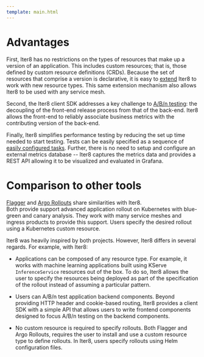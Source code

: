 ```yaml
---
template: main.html
---
```


# Advantages
First, Iter8 has no restrictions on the types of resources that make up a version of an application. This includes custom resources; that is, those defined by custom resource definitions (CRDs). Because the set of resources that comprise a version is declarative, it is easy to [extend](../user-guide/topics/extensions.md) Iter8 to work with new resource types. This same extension mechanism also allows Iter8 to be used with any service mesh.

Second, the Iter8 client SDK addresses a key challenge to [A/B/n testing](../user-guide/topics/ab_testing.md): the decoupling of the front-end release process from that of the back-end. Iter8 allows the front-end to reliably associate business metrics with the contributing version of the back-end.

Finally, Iter8 simplifies performance testing by reducing the set up time needed to start testing. Tests can be easily specified as a sequence of [easily configured tasks](../user-guide/topics/parameters.md). Further, there is no need to setup and configure an external metrics database -- Iter8 captures the metrics data and provides a REST API allowing it to be visualized and evaluated in Grafana.

# Comparison to other tools 

[Flagger](https://flagger.app/) and [Argo Rollouts](https://argo-rollouts.readthedocs.io/en/stable/) share similarities with Iter8.  
Both provide support advanced application rollout on Kubernetes with blue-green and canary analysis. They work with many service meshes and ingress products to provide this support.
Users specify the desired rollout using a Kubernetes custom resource.

Iter8 was heavily inspired by both projects. However, Iter8 differs in several regards. For example, with Iter8:

- Applications can be composed of any resource type. For example, it works with machine learning applications built using KServe `InferenceService` resources out of the box. To do so, Iter8 allows the user to specify the resources being deployed as part of the specification of the rollout instead of assuming a particular pattern.

- Users can A/B/n test application backend components. Beyond providing HTTP header and cookie-based routing, Iter8 provides a client SDK with a simple API that allows users to write frontend components designed to focus A/B/n testing on the backend components.

- No custom resource is required to specify rollouts. Both Flagger and Argo Rollouts, requires the user to install and use a custom resource type to define rollouts. In Iter8, users specify rollouts using Helm configuration files.
